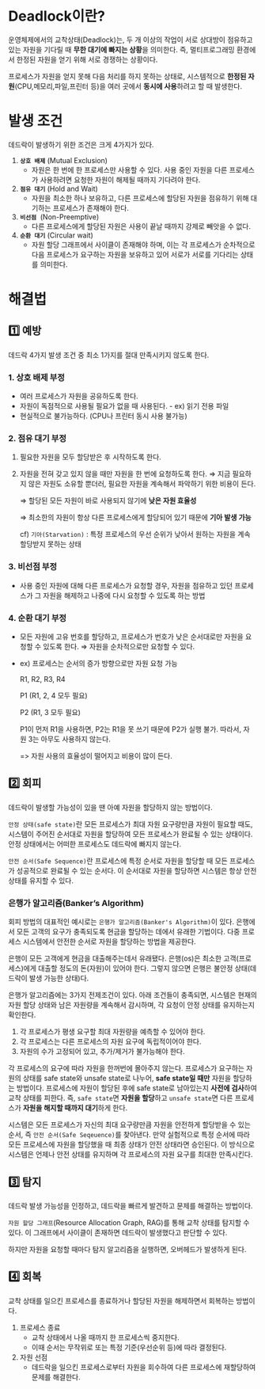 # Deadlock이란?

운영체제에서의 교착상태(Deadlock)는, 두 개 이상의 작업이 서로 상대방이 점유하고 있는 자원을 기다릴 때 **무한 대기에 빠지는 상황**을 의미한다. 즉, 멀티프로그래밍 환경에서 한정된 자원을 얻기 위해 서로 경쟁하는 상황이다.

프로세스가 자원을 얻지 못해 다음 처리를 하지 못하는 상태로, 시스템적으로 **한정된 자원**(CPU,메모리,파일,프린터 등)을 여러 곳에서 **동시에 사용**하려고 할 때 발생한다.


# 발생 조건

데드락이 발생하기 위한 조건은 크게 4가지가 있다.

1. **`상호 배제`** (Mutual Exclusion)
    - 자원은 한 번에 한 프로세스만 사용할 수 있다. 사용 중인 자원을 다른 프로세스가 사용하려면 요청한 자원이 해제될 때까지 기다려야 한다.
2. **`점유 대기`** (Hold and Wait)
    - 자원을 최소한 하나 보유하고, 다른 프로세스에 할당된 자원을 점유하기 위해 대기하는 프로세스가 존재해야 한다.
3. **`비선점`**  (Non-Preemptive)
    - 다른 프로세스에게 할당된 자원은 사용이 끝날 때까지 강제로 빼앗을 수 없다.
4. **`순환 대기`** (Circular wait)
    - 자원 할당 그래프에서 사이클이 존재해야 하며, 이는 각 프로세스가 순차적으로 다음 프로세스가 요구하는 자원을 보유하고 있어 서로가 서로를 기다리는 상태를 의미한다.
                

# 해결법

## 1️⃣ 예방

데드락 4가지 발생 조건 중 최소 1가지를 절대 만족시키지 않도록 한다.

### 1. 상호 배제 부정
- 여러 프로세스가 자원을 공유하도록 한다.
- 자원이 독점적으로 사용될 필요가 없을 때 사용된다.  - ex) 읽기 전용 파일
- 현실적으로 불가능하다. (CPU나 프린터 동시 사용 불가능)
### 2. 점유 대기 부정
1. 필요한 자원을 모두 할당받은 후 시작하도록 한다.
2. 자원을 전혀 갖고 있지 않을 때만 자원을 한 번에 요청하도록 한다.
    ⇒ 지금 필요하지 않은 자원도 소유할 뿐더러, 필요한 자원을 계속해서 파악하기 위한 비용이 든다.
    
    ⇒ 할당된 모든 자원이 바로 사용되지 않기에 **낮은 자원 효율성**
    
    ⇒ 최소한의 자원이 항상 다른 프로세스에게 할당되어 있기 때문에 **기아 발생 가능**
    
    cf) `기아(Starvation)` : 특정 프로세스의 우선 순위가 낮아서 원하는 자원을 계속 할당받지 못하는 상태
    
### 3. 비선점 부정
- 사용 중인 자원에 대해 다른 프로세스가 요청할 경우, 자원을 점유하고 있던 프로세스가 그 자원을 해제하고 나중에 다시 요청할 수 있도록 하는 방법
### 4. 순환 대기 부정
- 모든 자원에 고유 번호를 할당하고, 프로세스가 번호가 낮은 순서대로만 자원을 요청할 수 있도록 한다.
        ⇒ 자원을 순차적으로만 요청할 수 있다.
        
- ex) 프로세스는 순서의 증가 방향으로만 자원 요청 가능
        
  R1, R2, R3, R4
        
  P1 (R1, 2, 4 모두 필요)
        
  P2 (R1, 3 모두 필요)
        
  P1이 먼저 R1을 사용하면, P2는 R1을 못 쓰기 때문에 P2가 실행 불가. 따라서, 자원 3는 아무도 사용하지 않는다.
        
  => 자원 사용의 효율성이 떨어지고 비용이 많이 든다.
        

## 2️⃣ 회피

데드락이 발생할 가능성이 있을 땐 아예 자원을 할당하지 않는 방법이다.

`안정 상태(safe state)`란 모든 프로세스가 최대 자원 요구량만큼 자원이 필요할 때도, 시스템이 주어진 순서대로 자원을 할당하여 모든 프로세스가 완료될 수 있는 상태이다. 안정 상태에서는 어떠한 프로세스도 데드락에 빠지지 않는다.

`안전 순서(Safe Sequence)`란 프로세스에 특정 순서로 자원을 할당할 때 모든 프로세스가 성공적으로 완료될 수 있는 순서다. 이 순서대로 자원을 할당하면 시스템은 항상 안전 상태를 유지할 수 있다. 

### 은행가 알고리즘(Banker’s Algorithm)

회피 방법의 대표적인 예시로는 `은행가 알고리즘(Banker's Algorithm)`이 있다. 은행에서 모든 고객의 요구가 충족되도록 현금을 할당하는 데에서 유래한 기법이다. 다중 프로세스 시스템에서 안전한 순서로 자원을 할당하는 방법을 제공한다. 

은행이 모든 고객에게 현금을 대출해주는데서 유래됐다. 은행(os)은 최소한 고객(프로세스)에게 대출할 정도의 돈(자원)이 있어야 한다. 그렇지 않으면 은행은 불안정 상태(데드락이 발생 가능한 상태)다.

은행가 알고리즘에는 3가지 전제조건이 있다. 아래 조건들이 충족되면, 시스템은 현재의 자원 할당 상태와 남은 자원량을 계속해서 감시하며, 각 요청이 안정 상태를 유지하는지 확인한다.

  1. 각 프로세스가 평생 요구할 최대 자원량을 예측할 수 있어야 한다.
  2. 각 프로세스는 다른 프로세스의 자원 요구에 독립적이어야 한다.
  3. 자원의 수가 고정되어 있고, 추가/제거가 불가능해야 한다.

각 프로세스의 요구에 따라 자원을 한꺼번에 몰아주지 않는다. 프로세스가 요구하는 자원의 상태를 safe state와 unsafe state로 나누어, **safe state일 때만** 자원을 할당하는 방법이다. 프로세스에 자원이 할당된 후에 safe state로 남아있는지 **사전에 검사**하여 교착 상태를 피한다. 즉, `safe state`면 **자원을 할당**하고 `unsafe state`면 다른 프로세스가 **자원을 해지할 때까지 대기**하게 한다. 

시스템은 모든 프로세스가 자신의 최대 요구량만큼 자원을 안전하게 할당받을 수 있는 순서, 즉 `안전 순서(Safe Seqeuence)`를 찾아낸다. 만약 실험적으로 특정 순서에 따라 모든 프로세스에 자원을 할당했을 때 최종 상태가 안전 상태라면 승인된다. 이 방식으로 시스템은 언제나 안전 상태를 유지하며 각 프로세스의 자원 요구를 최대한 만족시킨다.

## 3️⃣ 탐지

데드락 발생 가능성을 인정하고, 데드락을 빠르게 발견하고 문제를 해결하는 방법이다.

`자원 할당 그래프`(Resource Allocation Graph, RAG)를 통해 교착 상태를 탐지할 수 있다. 이 그래프에서 사이클이 존재하면 데드락이 발생했다고 판단할 수 있다. 

하지만 자원을 요청할 때마다 탐지 알고리즘을 실행하면, 오버헤드가 발생하게 된다.


## 4️⃣ 회복

교착 상태를 일으킨 프로세스를 종료하거나 할당된 자원을 해제하면서 회복하는 방법이다.

1. 프로세스 종료
    - 교착 상태에서 나올 때까지 한 프로세스씩 중지한다.
    - 이때 순서는 무작위로 또는 특정 기준(우선순위 등)에 따라 결정된다.
2. 자원 선점
    - 데드락을 일으킨 프로세스로부터 자원을 회수하여 다른 프로세스에 재할당하여 문제를 해결한다.
